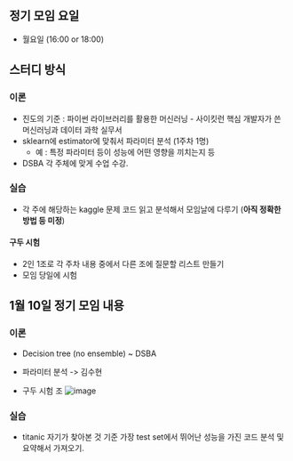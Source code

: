 ## 정기 모임 요일
- 월요일 (16:00 or 18:00)
## 스터디 방식

### 이론
- 진도의 기준 : 파이썬 라이브러리를 활용한 머신러닝 - 사이킷런 핵심 개발자가 쓴 머신러닝과 데이터 과학 실무서 
- sklearn에 estimator에 맞춰서 파라미터 분석 (1주차 1명) 
  - 예 : 특정 파라미터 등이 성능에 어떤 영향을 끼치는지 등
- DSBA 각 주체에 맞게 수업 수강.

### 실습
- 각 주에 해당하는 kaggle 문제 코드 읽고 분석해서 모임날에 다루기 (**아직 정확한 방법 등 미정**)

#### 구두 시험
- 2인 1조로 각 주차 내용 중에서 다른 조에 질문할 리스트 만들기
- 모임 당일에 시험


## 1월 10일 정기 모임 내용

### 이론
- Decision tree (no ensemble) ~ DSBA
- 파라미터 분석 -> 김수현


- 구두 시험 조 
![image](https://user-images.githubusercontent.com/49121293/148022805-6bd14fbe-eda5-4af3-9048-01416ba3ba93.png)




### 실습
- titanic 자기가 찾아본 것 기준 가장 test set에서 뛰어난 성능을 가진 코드 분석 및 요약해서 가져오기.
